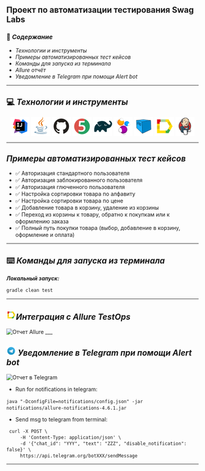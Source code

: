 <h2> Проект по автоматизации тестирования Swag Labs </h2>

### :green_book: *Содержание*
- *Технологии и инструменты*
- *Примеры автоматизированных тест кейсов*
- *Команды для запуска из терминала*
- *Allure отчёт*
- *Уведомление в Telegram при помощи Alert bot*
____

## :computer: *Технологии и инструменты*
<p align="center">  
<a href="https://www.jetbrains.com/idea/"><img src="images/Intelij_IDEA.svg" width="50" height="50"  alt="IDEA"/></a>  
<a href="https://www.java.com/"><img src="images/Java.svg" width="50" height="50"  alt="Java"/></a>  
<a href="https://github.com/"><img src="images/Github.svg" width="50" height="50"  alt="Github"/></a>  
<a href="https://junit.org/junit5/"><img src="images/JUnit5.svg" width="50" height="50"  alt="JUnit 5"/></a>  
<a href="https://gradle.org/"><img src="images/Gradle.svg" width="50" height="50"  alt="Gradle"/></a>  
<a href="https://selenide.org/"><img src="images/Selenide.svg" width="50" height="50"  alt="Selenide"/></a>  
<a href="https://aerokube.com/selenoid/"><img src="images/Selenoid.svg" width="50" height="50"  alt="Selenoid"/></a>  
<a href="https://github.com/allure-framework/allure2"><img src="images/Allure_Report.svg" width="50" height="50"  alt="Allure"/></a>  
<a href="https://www.jenkins.io/"><img src="images/Jenkins.svg" width="50" height="50"  alt="Jenkins"/></a>   
</p>

____

## *Примеры автоматизированных тест кейсов*
- :white_check_mark: Авторизация стандартного пользователя
- :white_check_mark: Авторизация заблокированного пользователя
- :white_check_mark: Авторизация глюченного пользователя
- :white_check_mark: Настройка сортировки товара по алфавиту
- :white_check_mark: Настройка сортировки товара по цене
- :white_check_mark: Добавление товара в корзину, удаление из корзины
- :white_check_mark: Переход из корзины к товару, обратно к покупкам или к оформлению заказа
- :white_check_mark: Полный путь покупки товара (выбор, добавление в корзину, оформление и оплата)

____

## :keyboard: *Команды для запуска из терминала*
***Локальный запуск:***
```bash  
gradle clean test
```

____

## <img src="images/Allure_Report.svg" width="25" height="25"  alt="Allure"/></a>*Интеграция с Allure TestOps*</a>
<image src="images/Allure.png" alt="Отчет Allure">
___

## <img src="images/Telegram.svg" width="25" height="25"  alt="Allure"/></a> *Уведомление в Telegram при помощи Alert bot*

<image src="images/Telegram.png" alt="Отчет в Telegram">

- Run for notifications in telegram:

```java "-DconfigFile=notifications/config.json" -jar notifications/allure-notifications-4.6.1.jar```

- Send msg to telegram from terminal:
```
 curl -X POST \
     -H 'Content-Type: application/json' \
     -d '{"chat_id": "YYY", "text": "ZZZ", "disable_notification": false}' \
     https://api.telegram.org/botXXX/sendMessage
```
___